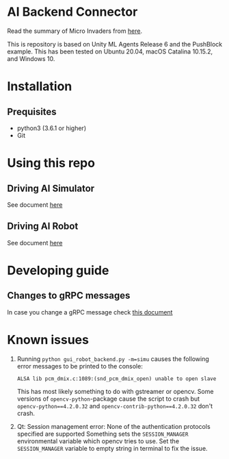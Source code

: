 # AI Backend Connector

Read the summary of Micro Invaders from [here](https://github.com/robot-uprising-hq/ai-guide).

This is repository is based on Unity ML Agents Release 6 and the PushBlock example. This has been tested on Ubuntu 20.04, macOS Catalina 10.15.2, and Windows 10.

# Installation

## Prequisites
- python3 (3.6.1 or higher)
- Git

# Using this repo

## Driving AI Simulator
See document [here](docs/Drive-AISimulator.md)

## Driving AI Robot
See document [here](docs/Drive-AIRobot.md)

# Developing guide
## Changes to gRPC messages
In case you change a gRPC message check [this document](https://github.com/robot-uprising-hq/ai-guide/blob/master/docs/Generating-gRPC-code.md)

# Known issues

1. Running `python gui_robot_backend.py -m=simu` causes the following error messages to be printed to the console:
    ```
    ALSA lib pcm_dmix.c:1089:(snd_pcm_dmix_open) unable to open slave
    ```
    This has most likely something to do with gstreamer or opencv.
    Some versions of `opencv-python`-package cause the script to crash but `opencv-python==4.2.0.32` and `opencv-contrib-python==4.2.0.32` don't crash.

2. Qt: Session management error: None of the authentication protocols specified are supported
    Something sets the `SESSION_MANAGER` environmental variable which opencv tries to use. Set the `SESSION_MANAGER` variable to empty string in terminal to fix the issue.
